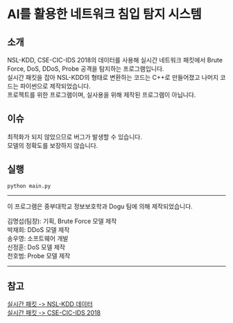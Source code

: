 # AI를 활용한 네트워크 침입 탐지 시스템
## 소개
NSL-KDD, CSE-CIC-IDS 2018의 데이터를 사용해 실시간 네트워크 패킷에서 Brute Force, DoS, DDoS, Probe 공격을 탐지하는 프로그램입니다.  
실시간 패킷을 잡아 NSL-KDD의 형태로 변환하는 코드는 C++로 만들어졌고 나머지 코드는 파이썬으로 제작되었습니다.  
프로젝트를 위한 프로그램이며, 실사용을 위해 제작된 프로그램이 아닙니다.  

## 이슈
최적화가 되지 않았으므로 버그가 발생할 수 있습니다.  
모델의 정확도를 보장하지 않습니다.  

## 실행
```python main.py```

***
이 프로그램은 중부대학교 정보보호학과 Dogu 팀에 의해 제작되었습니다.  
  
김명섭(팀장): 기획, Brute Force 모델 제작  
박재희: DDoS 모델 제작  
송우영: 소프트웨어 개발  
신정훈: DoS 모델 제작  
천호범: Probe 모델 제작  

***

## 참고
[실시간 패킷 -> NSL-KDD 데이터](https://github.com/AI-IDS/kdd99_feature_extractor)  
[실시간 패킷 -> CSE-CIC-IDS 2018](https://github.com/datthinh1801/cicflowmeter)  
